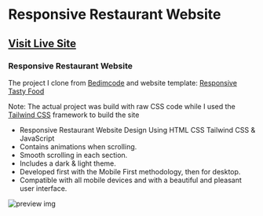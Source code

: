 # Responsive Restaurant Website
## [Visit Live Site](https://tasty-food-site.vercel.app/)
### Responsive Restaurant Website

The project I clone from [Bedimcode](https://www.youtube.com/c/Bedimcode) and website template: [Responsive Tasty Food](https://youtu.be/5RIFrZEjURA)

Note: The actual project was build with raw CSS code while I used the [Tailwind CSS](https://tailwindcss.com/) framework to build the site

- Responsive Restaurant Website Design Using HTML CSS Tailwind CSS & JavaScript
- Contains animations when scrolling.
- Smooth scrolling in each section.
- Includes a dark & light theme.
- Developed first with the Mobile First methodology, then for desktop.
- Compatible with all mobile devices and with a beautiful and pleasant user interface.

![preview img](/preview.png)
